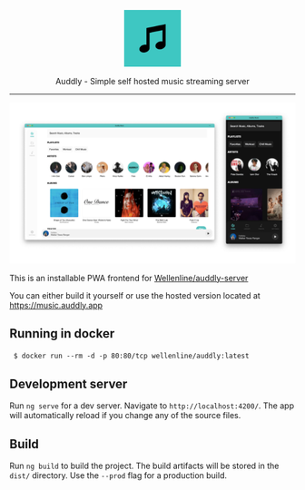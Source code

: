 <p align="center">
<a href="https://auddly.app">
<img width="100" height="100" src="./app-icon.png" />
</a>
</p>
<p align="center">
Auddly - Simple self hosted music streaming server
</p>

---------------------------
<img src="./preview.png">

This is an installable PWA frontend for [Wellenline/auddly-server](https://github.com/Wellenline/auddly-server)

You can either build it yourself or use the hosted version located at https://music.auddly.app


## Running in docker
``` $ docker run --rm -d -p 80:80/tcp wellenline/auddly:latest```


## Development server
Run `ng serve` for a dev server. Navigate to `http://localhost:4200/`. The app will automatically reload if you change any of the source files.

## Build
Run `ng build` to build the project. The build artifacts will be stored in the `dist/` directory. Use the `--prod` flag for a production build.
